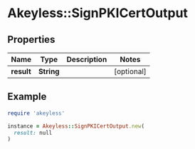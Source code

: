 # Akeyless::SignPKICertOutput

## Properties

| Name | Type | Description | Notes |
| ---- | ---- | ----------- | ----- |
| **result** | **String** |  | [optional] |

## Example

```ruby
require 'akeyless'

instance = Akeyless::SignPKICertOutput.new(
  result: null
)
```

